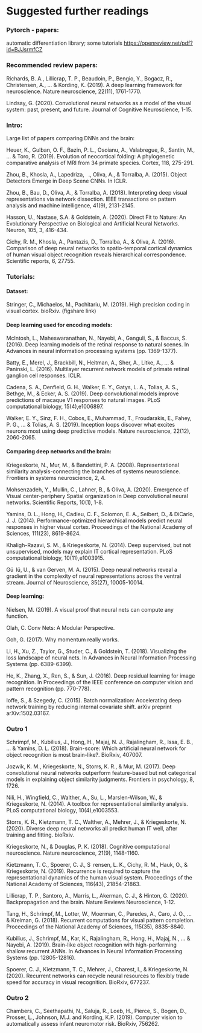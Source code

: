 # Suggested further readings


### Pytorch - papers: 
automatic differentiation library; some tutorials https://openreview.net/pdf?id=BJJsrmfCZ

### Recommended review papers:

Richards, B. A., Lillicrap, T. P., Beaudoin, P., Bengio, Y., Bogacz, R., Christensen, A., ... & Kording, K. (2019). A deep learning framework for neuroscience. Nature neuroscience, 22(11), 1761-1770.

Lindsay, G. (2020). Convolutional neural networks as a model of the visual system: past, present, and future. Journal of Cognitive Neuroscience, 1-15.

### Intro:

Large list of papers comparing DNNs and the brain:

Heuer, K., Gulban, O. F., Bazin, P. L., Osoianu, A., Valabregue, R., Santin, M., ... & Toro, R. (2019). Evolution of neocortical folding: A phylogenetic comparative analysis of MRI from 34 primate species. Cortex, 118, 275-291.

Zhou, B., Khosla, A., Lapedriza,  ., Oliva, A., & Torralba, A. (2015). Object Detectors Emerge in Deep Scene CNNs. In ICLR.

Zhou, B., Bau, D., Oliva, A., & Torralba, A. (2018). Interpreting deep visual representations via network dissection. IEEE transactions on pattern analysis and machine intelligence, 41(9), 2131-2145.

Hasson, U., Nastase, S.A. & Goldstein, A. (2020). Direct Fit to Nature: An Evolutionary Perspective on Biological and Artificial Neural Networks. Neuron, 105, 3, 416-434.

Cichy, R. M., Khosla, A., Pantazis, D., Torralba, A., & Oliva, A. (2016). Comparison of deep neural networks to spatio-temporal cortical dynamics of human visual object recognition reveals hierarchical correspondence. Scientific reports, 6, 27755.

### Tutorials:

#### Dataset: 
Stringer, C., Michaelos, M., Pachitariu, M. (2019). High precision coding in visual cortex. bioRxiv. (figshare link)

#### Deep learning used for encoding models:
McIntosh, L., Maheswaranathan, N., Nayebi, A., Ganguli, S., & Baccus, S. (2016). Deep learning models of the retinal response to natural scenes. In Advances in neural information processing systems (pp. 1369-1377).

Batty, E., Merel, J., Brackbill, N., Heitman, A., Sher, A., Litke, A., ... & Paninski, L. (2016). Multilayer recurrent network models of primate retinal ganglion cell responses. ICLR.

Cadena, S. A., Denfield, G. H., Walker, E. Y., Gatys, L. A., Tolias, A. S., Bethge, M., & Ecker, A. S. (2019). Deep convolutional models improve predictions of macaque V1 responses to natural images. PLoS computational biology, 15(4),e1006897.

Walker, E. Y., Sinz, F. H., Cobos, E., Muhammad, T., Froudarakis, E., Fahey, P. G., ... & Tolias, A. S. (2019). Inception loops discover what excites neurons most using deep predictive models. Nature neuroscience, 22(12), 2060-2065. 

#### Comparing deep networks and the brain:

Kriegeskorte, N., Mur, M., & Bandettini, P. A. (2008). Representational similarity analysis-connecting the branches of systems neuroscience. Frontiers in systems neuroscience, 2, 4.

Mohsenzadeh, Y., Mullin, C., Lahner, B., & Oliva, A. (2020). Emergence of Visual center-periphery Spatial organization in Deep convolutional neural networks. Scientific Reports, 10(1), 1-8.

Yamins, D. L., Hong, H., Cadieu, C. F., Solomon, E. A., Seibert, D., & DiCarlo, J. J. (2014). Performance-optimized hierarchical models predict neural responses in higher visual cortex. Proceedings of the National Academy of Sciences, 111(23), 8619-8624.

Khaligh-Razavi, S. M., & Kriegeskorte, N. (2014). Deep supervised, but not unsupervised, models may explain IT cortical representation. PLoS computational biology, 10(11),e1003915.

Gü lü, U., & van Gerven, M. A. (2015). Deep neural networks reveal a gradient in the complexity of neural
representations across the ventral stream. Journal of Neuroscience, 35(27), 10005-10014.

#### Deep learning:

Nielsen, M. (2019). A visual proof that neural nets can compute any function.

Olah, C. Conv Nets: A Modular Perspective.

Goh, G. (2017). Why momentum really works.

Li, H., Xu, Z., Taylor, G., Studer, C., & Goldstein, T. (2018). Visualizing the loss landscape of neural nets. In Advances in Neural Information Processing Systems (pp. 6389-6399).

He, K., Zhang, X., Ren, S., & Sun, J. (2016). Deep residual learning for image recognition. In Proceedings of the IEEE conference on computer vision and pattern recognition (pp. 770-778).

Ioffe, S., & Szegedy, C. (2015). Batch normalization: Accelerating deep network training by reducing internal covariate shift. arXiv preprint arXiv:1502.03167.

### Outro 1

Schrimpf, M., Kubilius, J., Hong, H., Majaj, N. J., Rajalingham, R., Issa, E. B., ... & Yamins, D. L. (2018). Brain-score: Which artificial neural network for object recognition is most brain-like?. BioRxiv, 407007.

Jozwik, K. M., Kriegeskorte, N., Storrs, K. R., & Mur, M. (2017). Deep convolutional neural networks outperform feature-based but not categorical models in explaining object similarity judgments. Frontiers in psychology, 8, 1726.

Nili, H., Wingfield, C., Walther, A., Su, L., Marslen-Wilson, W., & Kriegeskorte, N. (2014). A toolbox for representational similarity analysis. PLoS computational biology, 10(4),e1003553.

Storrs, K. R., Kietzmann, T. C., Walther, A., Mehrer, J., & Kriegeskorte, N. (2020). Diverse deep neural networks all predict human IT well, after training and fitting. bioRxiv.

Kriegeskorte, N., & Douglas, P. K. (2018). Cognitive computational neuroscience. Nature neuroscience, 21(9), 1148-1160.

Kietzmann, T. C., Spoerer, C. J., S rensen, L. K., Cichy, R. M., Hauk, O., & Kriegeskorte, N. (2019). Recurrence is required to capture the representational dynamics of the human visual system. Proceedings of the National Academy of Sciences, 116(43), 21854-21863.

Lillicrap, T. P., Santoro, A., Marris, L., Akerman, C. J., & Hinton, G. (2020). Backpropagation and the brain. Nature Reviews Neuroscience, 1-12.

Tang, H., Schrimpf, M., Lotter, W., Moerman, C., Paredes, A., Caro, J. O., ... & Kreiman, G. (2018). Recurrent computations for visual pattern completion. Proceedings of the National Academy of Sciences, 115(35), 8835-8840.

Kubilius, J., Schrimpf, M., Kar, K., Rajalingham, R., Hong, H., Majaj, N., ... & Nayebi, A. (2019). Brain-like object recognition with high-performing shallow recurrent ANNs. In Advances in Neural Information Processing Systems (pp. 12805-12816).

Spoerer, C. J., Kietzmann, T. C., Mehrer, J., Charest, I., & Kriegeskorte, N. (2020). Recurrent networks can recycle neural resources to flexibly trade speed for accuracy in visual recognition. BioRxiv, 677237.

### Outro 2

Chambers, C., Seethapathi, N., Saluja, R., Loeb, H., Pierce, S., Bogen, D., Prosser, L., Johnson, M.J. and Kording, K.P. (2019). Computer vision to automatically assess infant neuromotor risk. BioRxiv, 756262.

